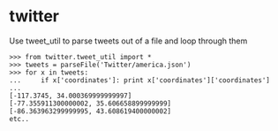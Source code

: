 # twitter

Use tweet_util to parse tweets out of a file and loop through them
```
>>> from twitter.tweet_util import *
>>> tweets = parseFile('Twitter/america.json')
>>> for x in tweets:
...     if x['coordinates']: print x['coordinates']['coordinates']
... 
[-117.3745, 34.000369999999997]
[-77.355911300000002, 35.606658899999999]
[-86.363963299999995, 43.608619400000002]
etc..
```
